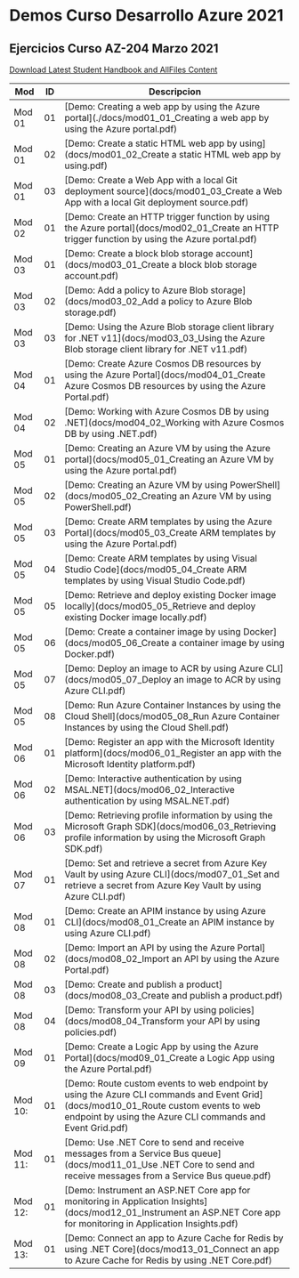 # Demos Curso Desarrollo Azure 2021

## Ejercicios Curso AZ-204 Marzo 2021

[Download Latest Student Handbook and AllFiles Content](../../releases/latest)

| Mod     | ID    | Descripcion                                                  |
| ------- | ----|-------------------------------------------------------- |
| Mod 01  |01| [Demo: Creating a web app by using the Azure portal](./docs/mod01_01_Creating a web app by using the Azure portal.pdf) |
| Mod 01  |02|[Demo: Create a static HTML web  app by using](docs/mod01_02_Create a static HTML web app by using.pdf) |
| Mod 01  |03| [Demo: Create a Web App with a local Git deployment source](docs/mod01_03_Create a Web App with a local Git deployment source.pdf) |
| Mod 02  |01| [Demo: Create an HTTP trigger function by using the Azure  portal](docs/mod02_01_Create an HTTP trigger function by using the Azure portal.pdf) |
| Mod 03  |01| [Demo: Create a block blob storage account](docs/mod03_01_Create a block blob storage account.pdf) |
| Mod 03  |02| [Demo: Add a policy to Azure Blob storage](docs/mod03_02_Add a policy to Azure Blob storage.pdf) |
| Mod 03  |03| [Demo: Using the Azure Blob storage client library for .NET v11](docs/mod03_03_Using the Azure Blob storage client library for .NET v11.pdf) |
| Mod 04  |01| [Demo: Create Azure Cosmos DB resources by using the Azure  Portal](docs/mod04_01_Create Azure Cosmos DB resources by using the Azure Portal.pdf) |
| Mod 04  |02| [Demo: Working with Azure Cosmos DB by using .NET](docs/mod04_02_Working with Azure Cosmos DB by using .NET.pdf) |
| Mod 05  |01| [Demo: Creating an Azure VM by using the Azure portal](docs/mod05_01_Creating an Azure VM by using the Azure portal.pdf) |
| Mod 05  |02| [Demo: Creating an Azure VM by using PowerShell](docs/mod05_02_Creating an Azure VM by using PowerShell.pdf) |
| Mod 05  |03| [Demo: Create ARM templates by using the Azure Portal](docs/mod05_03_Create ARM templates by using the Azure Portal.pdf) |
| Mod 05  |04| [Demo: Create ARM templates by using Visual Studio Code](docs/mod05_04_Create ARM templates by using Visual Studio Code.pdf) |
| Mod 05  |05| [Demo: Retrieve and deploy existing Docker image locally](docs/mod05_05_Retrieve and deploy existing Docker image locally.pdf) |
| Mod 05  |06| [Demo: Create a container image by using Docker](docs/mod05_06_Create a container image by using Docker.pdf) |
| Mod 05  |07| [Demo: Deploy an image to ACR by using Azure CLI](docs/mod05_07_Deploy an image to ACR by using Azure CLI.pdf) |
| Mod 05  |08| [Demo: Run Azure Container Instances by using the Cloud Shell](docs/mod05_08_Run Azure Container Instances by using the Cloud Shell.pdf) |
| Mod 06  |01| [Demo: Register an app with the Microsoft Identity platform](docs/mod06_01_Register an app with the Microsoft Identity platform.pdf) |
| Mod 06  |02| [Demo: Interactive authentication by using MSAL.NET](docs/mod06_02_Interactive authentication by using MSAL.NET.pdf) |
| Mod 06  |03| [Demo: Retrieving profile information by using the Microsoft  Graph SDK](docs/mod06_03_Retrieving profile information by using the Microsoft Graph SDK.pdf) |
| Mod 07  |01| [Demo: Set and retrieve a secret from Azure Key Vault by using  Azure CLI](docs/mod07_01_Set and retrieve a secret from Azure Key Vault by using Azure CLI.pdf) |
| Mod 08  |01| [Demo: Create an APIM instance by using Azure CLI](docs/mod08_01_Create an APIM instance by using Azure CLI.pdf)  |
| Mod 08  |02| [Demo: Import an API by using the Azure Portal](docs/mod08_02_Import an API by using the Azure Portal.pdf) |
| Mod 08  |03| [Demo: Create and publish a product](docs/mod08_03_Create and publish a product.pdf)             |
| Mod 08  |04| [Demo: Transform your API by using policies](docs/mod08_04_Transform your API by using policies.pdf)     |
| Mod 09  |01| [Demo: Create a Logic App by using the Azure Portal](docs/mod09_01_Create a Logic App using the Azure Portal.pdf) |
| Mod 10: |01| [Demo: Route custom events to web endpoint by using the Azure  CLI commands and Event Grid](docs/mod10_01_Route custom events to web endpoint by using the Azure CLI commands and Event Grid.pdf) |
| Mod 11: |01| [Demo: Use .NET Core to send and receive messages from a  Service Bus queue](docs/mod11_01_Use .NET Core to send and receive messages from a Service Bus queue.pdf) |
| Mod 12: |01| [Demo: Instrument an ASP.NET Core app for monitoring in  Application Insights](docs/mod12_01_Instrument an ASP.NET Core app for monitoring in Application Insights.pdf) |
| Mod 13: |01| [Demo: Connect an app to Azure Cache for Redis by using .NET  Core](docs/mod13_01_Connect an app to Azure Cache for Redis by using .NET Core.pdf) |
